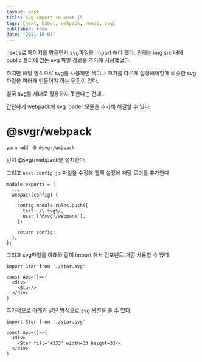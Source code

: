 ```yaml
---
layout: post
title: Svg import in Next.js
tags: [next, babel, webpack, react, svg]
published: true
date: "2021-10-03"
---
```


nextjs로 페이지를 만들면서 svg파일을 import 해야 했다. 원래는 img src 내에 public 폴더에 있는 svg 파일 경로를 추가해 사용했었다.

하지만 해당 방식으로 svg를 사용하면 색이나 크기를 다르게 설정해야할때 비슷한 svg파일을 여러개 만들어야 하는 단점이 있다.

결국 svg를 제대로 활용하지 못한다는 건데..

간단하게 webpack에 svg loader 모듈을 추가해 해결할 수 있다.

# @svgr/webpack

```
yarn add -D @svgr/webpack

```

먼저 @svgr/webpack을 설치한다.

그리고 `next.config.js` 파일을 수정해 웹팩 설정에 해당 로더를 추가한다

```
module.exports = {
  ...
  webpack(config) {
    ...
    config.module.rules.push({
      test: /\.svg$/,
      use: ['@svgr/webpack'],
    });

    return config;
  },
};

```

그리고 svg파일을 아래와 같이 import 해서 컴포넌트 처럼 사용할 수 있다.

```
import Star from './star.svg'

const App=()=>(
  <div>
    <Star/>
  </div>
)
```

추가적으로 아래와 같은 방식으로 svg 옵션을 줄 수 있다.

```
import Star from './star.svg'

const App=()=>(
  <div>
    <Star fill='#333' width=33 height=33/>
  </div>
)
```
